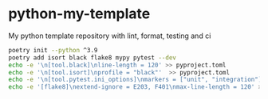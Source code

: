 # python-my-template
My python template repository with lint, format, testing and ci

```bash
poetry init --python ^3.9
poetry add isort black flake8 mypy pytest --dev
echo -e '\n[tool.black]\nline-length = 120' >> pyproject.toml
echo -e '\n[tool.isort]\nprofile = "black"'  >> pyproject.toml
echo -e '\n[tool.pytest.ini_options]\nmarkers = ["unit", "integration"]'  >> pyproject.toml
echo -e '[flake8]\nextend-ignore = E203, F401\nmax-line-length = 120' >> .flake8

```
